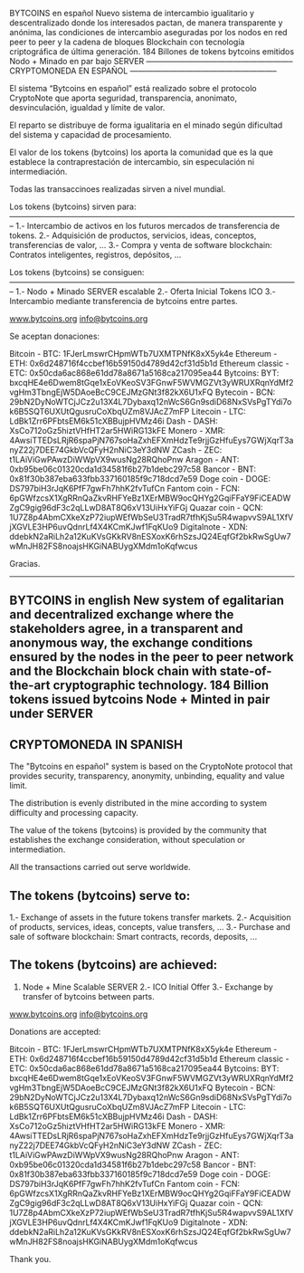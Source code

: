 BYTCOINS en español
Nuevo sistema de intercambio igualitario y descentralizado donde los interesados pactan, de manera transparente y anónima, las condiciones de intercambio aseguradas por los nodos en red peer to peer y la cadena de bloques Blockchain con tecnología criptográfica de última generación.
184 Billones de tokens bytcoins emitidos
Nodo + Minado en par bajo SERVER
——————————————————–
CRYPTOMONEDA EN ESPAÑOL
——————————————————–

El sistema “Bytcoins en español” está realizado sobre el protocolo CryptoNote que aporta seguridad, transparencia, anonimato, desvinculación, igualdad y límite de valor.

El reparto se distribuye de forma igualitaria en el minado según dificultad del sistema y capacidad de procesamiento.

El valor de los tokens (bytcoins) los aporta la comunidad que es la que establece la contraprestación de intercambio, sin especulación ni intermediación.

Todas las transaccinoes realizadas sirven a nivel mundial.

Los tokens (bytcoins) sirven para:
————————————————————————————————————–
1.- Intercambio de activos en los futuros mercados de transferencia de tokens.
2.- Adquisición de productos, servicios, ideas, conceptos, transferencias de valor, …
3.- Compra y venta de software blockchain: Contratos inteligentes, registros, depósitos, …

Los tokens (bytcoins) se consiguen:
————————————————————————————————————–
1.- Nodo + Minado SERVER escalable
2.- Oferta Inicial Tokens ICO
3.- Intercambio mediante transferencia de bytcoins entre partes.

www.bytcoins.org
info@bytcoins.org


Se aceptan donaciones:

Bitcoin - BTC: 1FJerLmswrCHpmWTb7UXMTPNfK8xX5yk4e
Ethereum - ETH: 0x6d248716f4ccbef16b59150d4789d42cf31d5b1d
Ethereum classic - ETC: 0x50cda6ac868e61dd78a8671a5168ca217095ea44
Bytcoins: BYT: bxcqHE4e6Dwem8tGqe1xEoVKeoSV3FGnwF5WVMGZVt3yWRUXRqnYdMf2vgHm3TbngEjW5DAoeBcC9CEJMzGNt3f82kX6U1xFQ
Bytecoin - BCN: 29bN2DyNoWTCjJCz2u13X4L7Dybaxq12nWcS6Gn9sdiD68NxSVsPgTYdi7ok6B5SQT6UXUtQgusruCoXbqUZm8VJAcZ7mFP
Litecoin - LTC: LdBk1Zrr6PFbtsEM6k51cXBBujpHVMz46i
Dash - DASH: XsCo712oGz5hiztVHfHT2ar5HWiRG13kFE
Monero - XMR: 4AwsiTTEDsLRjR6spaPjN767soHaZxhEFXmHdzTe9rjjGzHfuEys7GWjXqrT3anyZ22j7DEE74GkbVcQFyH2nNiC3eY3dNW
ZCash - ZEC: t1LAiViGwPAwzDiWWpVX9wusNg28RQhoPnw
Aragon - ANT: 0xb95be06c01320cda1d34581f6b27b1debc297c58
Bancor - BNT: 0x81f30b387eba633fbb337160185f9c718dcd7e59
Doge coin - DOGE: DS797biH3rJqK6PfF7gwFh7hhK2fvTufCn
Fantom coin - FCN: 6pGWfzcsX1XgRRnQaZkvRHFYeBz1XErMBW9ocQHYg2GqiFFaY9FiCEADWZgC9gig96dF3c2qLLwD8AT8Q6xV13UiHxYiFGj
Quazar coin - QCN: 1U7Z8p4AbmCXkeXzP72iupWEfWbSeU3TradR7tfhKjSu5R4wapvvS9AL1XfVjXGVLE3HP6uvQdnrLf4X4KCmKJwf1FqKUo9
Digitalnote - XDN: ddebkN2aRiLh2a12KuKVsGKkRV8nESXoxK6rhSzsJQ24EqfGf2bkRwSgUw7wMnJH82FS8noajsHKGiNABUygXMdm1oKqfwcus

Gracias.




-------------------------------------------------------------------------------------------------------------------------------------------------------------



BYTCOINS in english
New system of egalitarian and decentralized exchange where the stakeholders agree, in a transparent and anonymous way, the exchange conditions ensured by the nodes in the peer to peer network and the Blockchain block chain with state-of-the-art cryptographic technology.
184 Billion tokens issued bytcoins
Node + Minted in pair under SERVER
-------------------
CRYPTOMONEDA IN SPANISH
-------------------

The "Bytcoins en español" system is based on the CryptoNote protocol that provides security, transparency, anonymity, unbinding, equality and value limit.

The distribution is evenly distributed in the mine according to system difficulty and processing capacity.

The value of the tokens (bytcoins) is provided by the community that establishes the exchange consideration, without speculation or intermediation.

All the transactions carried out serve worldwide.

The tokens (bytcoins) serve to:
-------------------------------------
1.- Exchange of assets in the future tokens transfer markets.
2.- Acquisition of products, services, ideas, concepts, value transfers, ...
3.- Purchase and sale of software blockchain: Smart contracts, records, deposits, ...

The tokens (bytcoins) are achieved:
-------------------------------------
1. Node + Mine Scalable SERVER
2.- ICO Initial Offer
3.- Exchange by transfer of bytcoins between parts.

www.bytcoins.org
info@bytcoins.org


Donations are accepted:

Bitcoin - BTC: 1FJerLmswrCHpmWTb7UXMTPNfK8xX5yk4e
Ethereum - ETH: 0x6d248716f4ccbef16b59150d4789d42cf31d5b1d
Ethereum classic - ETC: 0x50cda6ac868e61dd78a8671a5168ca217095ea44
Bytcoins: BYT: bxcqHE4e6Dwem8tGqe1xEoVKeoSV3FGnwF5WVMGZVt3yWRUXRqnYdMf2vgHm3TbngEjW5DAoeBcC9CEJMzGNt3f82kX6U1xFQ
Bytecoin - BCN: 29bN2DyNoWTCjJCz2u13X4L7Dybaxq12nWcS6Gn9sdiD68NxSVsPgTYdi7ok6B5SQT6UXUtQgusruCoXbqUZm8VJAcZ7mFP
Litecoin - LTC: LdBk1Zrr6PFbtsEM6k51cXBBujpHVMz46i
Dash - DASH: XsCo712oGz5hiztVHfHT2ar5HWiRG13kFE
Monero - XMR: 4AwsiTTEDsLRjR6spaPjN767soHaZxhEFXmHdzTe9rjjGzHfuEys7GWjXqrT3anyZ22j7DEE74GkbVcQFyH2nNiC3eY3dNW
ZCash - ZEC: t1LAiViGwPAwzDiWWpVX9wusNg28RQhoPnw
Aragon - ANT: 0xb95be06c01320cda1d34581f6b27b1debc297c58
Bancor - BNT: 0x81f30b387eba633fbb337160185f9c718dcd7e59
Doge coin - DOGE: DS797biH3rJqK6PfF7gwFh7hhK2fvTufCn
Fantom coin - FCN: 6pGWfzcsX1XgRRnQaZkvRHFYeBz1XErMBW9ocQHYg2GqiFFaY9FiCEADWZgC9gig96dF3c2qLLwD8AT8Q6xV13UiHxYiFGj
Quazar coin - QCN: 1U7Z8p4AbmCXkeXzP72iupWEfWbSeU3TradR7tfhKjSu5R4wapvvS9AL1XfVjXGVLE3HP6uvQdnrLf4X4KCmKJwf1FqKUo9
Digitalnote - XDN: ddebkN2aRiLh2a12KuKVsGKkRV8nESXoxK6rhSzsJQ24EqfGf2bkRwSgUw7wMnJH82FS8noajsHKGiNABUygXMdm1oKqfwcus

Thank you.
